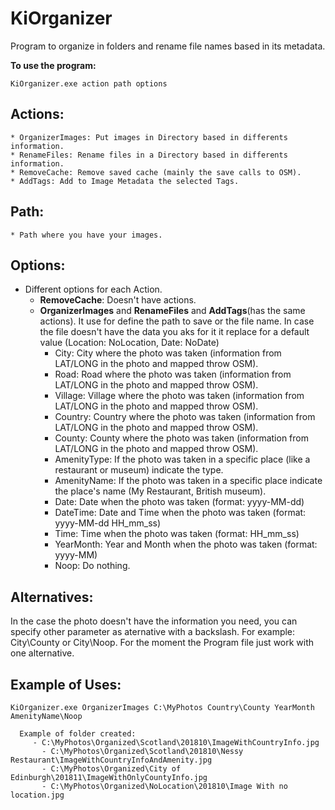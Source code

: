 # KiOrganizer

Program to organize in folders and rename file names based in its metadata.

**To use the program:**

`KiOrganizer.exe action path options`

## Actions:
	* OrganizerImages: Put images in Directory based in differents information.
	* RenameFiles: Rename files in a Directory based in differents information.
	* RemoveCache: Remove saved cache (mainly the save calls to OSM).
    * AddTags: Add to Image Metadata the selected Tags.

## Path:
	* Path where you have your images.

## Options:
  * Different options for each Action.
	* **RemoveCache**: Doesn't have actions.
	* **OrganizerImages** and **RenameFiles** and **AddTags**(has the same actions). It use for define the path to save or the file name. In case the file doesn't have the data you aks for it it replace for a default value (Location: NoLocation, Date: NoDate)
		+ City:  City where the photo was taken (information from LAT/LONG in the photo and mapped throw OSM).
		+ Road:  Road where the photo was taken (information from LAT/LONG in the photo and mapped throw OSM).
		+ Village: Village where the photo was taken (information from LAT/LONG in the photo and mapped throw OSM).
		+ Country: Country where the photo was taken (information from LAT/LONG in the photo and mapped throw OSM).
		+ County: County  where the photo was taken (information from LAT/LONG in the photo and mapped throw OSM).
		+ AmenityType:  If the photo was taken in a specific place (like a restaurant or museum) indicate the type.
		+ AmenityName: If the photo was taken in a specific place indicate the place's name (My Restaurant, British museum).
		+ Date: Date when the photo was taken (format: yyyy-MM-dd)
		+ DateTime: Date and Time when the photo was taken (format: yyyy-MM-dd HH_mm_ss) 
		+ Time: Time when the photo was taken (format: HH_mm_ss)
		+ YearMonth: Year and Month when the photo was taken (format: yyyy-MM)
		+ Noop: Do nothing.

## Alternatives:
   In the case the photo doesn't have the information you need, you can specify other parameter as aternative with a backslash. For example: City\County or City\Noop. For the moment the Program file just work with one alternative.
    
   
## Example of Uses:

   `KiOrganizer.exe OrganizerImages C:\MyPhotos Country\County YearMonth AmenityName\Noop`
      
      Example of folder created:
	     - C:\MyPhotos\Organized\Scotland\201810\ImageWithCountryInfo.jpg
		   - C:\MyPhotos\Organized\Scotland\201810\Nessy Restaurant\ImageWithCountryInfoAndAmenity.jpg
		   - C:\MyPhotos\Organized\City of Edinburgh\201811\ImageWithOnlyCountyInfo.jpg
		   - C:\MyPhotos\Organized\NoLocation\201810\Image With no location.jpg
	    